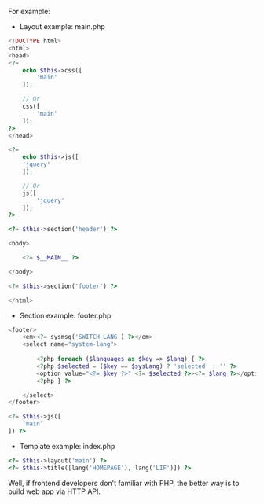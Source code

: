For example:

- Layout example: main.php

``` php
<!DOCTYPE html>
<html>
<head>
<?=
    echo $this->css([
        'main'
    ]);

    // Or
    css([
        'main'
    ]);
?>
</head>

<?=
    echo $this->js([
    'jquery'
    ]);

    // Or
    js([
        'jquery'
    ]);
?>

<?= $this->section('header') ?>

<body>

    <?= $__MAIN__ ?>

</body>

<?= $this->section('footer') ?>

</html>
```

- Section example: footer.php

``` php
<footer>
    <em><?= sysmsg('SWITCH_LANG') ?></em>
    <select name="system-lang">
        
        <?php foreach ($languages as $key => $lang) { ?>
        <?php $selected = ($key == $sysLang) ? 'selected' : '' ?>
        <option value="<?= $key ?>" <?= $selected ?>><?= $lang ?></option>
        <?php } ?>

    </select>
</footer>

<?= $this->js([
    'main'
]) ?>
```

- Template example: index.php

``` php
<?= $this->layout('main') ?>
<?= $this->title([lang('HOMEPAGE'), lang('LIF')]) ?>
```

Well, if frontend developers don't familiar with PHP, the better way is to build web app via HTTP API.
